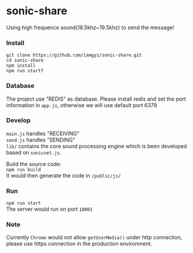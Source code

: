 # sonic-share

Using high frequence sound(18.5khz~19.5khz) to send the message!



### Install  
```
git clone https://github.com/iamgyz/sonic-share.git  
cd sonic-share  
npm install  
npm run startf  
```

### Database  
The project use "REDIS" as database. 
Please install redis and set the port information in `app.js`, otherwise we will use default port 6379  

### Develop  
`main.js` handles "RECEIVING"  
`send.js` handles "SENDING"  
`lib/` contains the core sound processing engine which is been developed based on `sonicnet.js`.  
  
Build the source code:  
`npm run build`  
It would then generate the code in `/public/js/`

### Run  
`npm run start`  
The server would run on port `10001`

### Note  
Currently `Chrome` would not allow `getUserMedia()` under http connection, please use https connection in the production environment.

